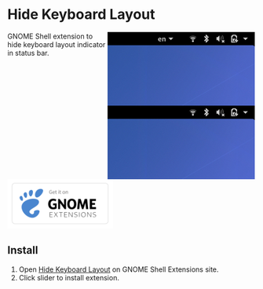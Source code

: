# Hide Keyboard Layout

<img src="./example.png" alt="Hide Keyboard Layout"
     width="300" height="300" align="right" />

GNOME Shell extension to hide keyboard layout indicator in status bar.

[<img src="https://raw.githubusercontent.com/andyholmes/gnome-shell-extensions-badge/master/get-it-on-ego.svg?sanitize=true" height="100">](https://extensions.gnome.org/extension/595/hide-keyboard-layout/)


## Install

1. Open [Hide Keyboard Layout] on GNOME Shell Extensions site.
2. Click slider to install extension.

[Hide Keyboard Layout]: https://extensions.gnome.org/extension/595/hide-keyboard-layout/
